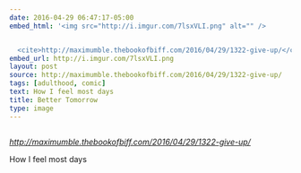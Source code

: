 ```yaml
---
date: 2016-04-29 06:47:17-05:00
embed_html: '<img src="http://i.imgur.com/7lsxVLI.png" alt="" />


  <cite>http://maximumble.thebookofbiff.com/2016/04/29/1322-give-up/</cite>'
embed_url: http://i.imgur.com/7lsxVLI.png
layout: post
source: http://maximumble.thebookofbiff.com/2016/04/29/1322-give-up/
tags: [adulthood, comic]
text: How I feel most days
title: Better Tomorrow
type: image
---
```

<img src="http://i.imgur.com/7lsxVLI.png" alt="" />

<cite>http://maximumble.thebookofbiff.com/2016/04/29/1322-give-up/</cite>

How I feel most days